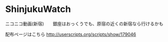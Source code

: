 ShinjukuWatch
=============

ニコニコ動画(新宿)　　銀座はおっくうでも、原宿の近くの新宿なら行けるかも



配布ページはこちら
http://userscripts.org/scripts/show/179046
